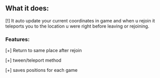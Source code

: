 
## What it does:

[!] It auto update your current coordinates in game and when u rejoin it teleports you to the location u were right before leaving or rejoining.

### Features:

[+] Return to same place after rejoin

[+] tween/teleport method

[+] saves positions for each game
